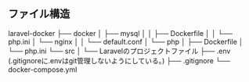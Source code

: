 ## ファイル構造
laravel-docker
  ├── docker
  │   ├── mysql
  │   │    ├── Dockerfile
  │   │    └── php.ini
  │   └── nginx
  │   │     └── default.conf
  │   └── php
  │       ├── Dockerfile
  │       └── php.ini
  └── src
  │    └──  Laravelのプロジェクトファイル
  ├── .env (.gitignoreに.envはgit管理しないようにしている。)
  ├── .gitignore
  └── docker-compose.yml

